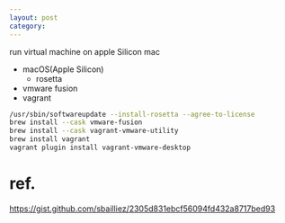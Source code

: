 ```yaml
---
layout: post
category: 
---
```


run virtual machine on apple Silicon mac

- macOS(Apple Silicon)
  - rosetta
- vmware fusion
- vagrant

```sh
/usr/sbin/softwareupdate --install-rosetta --agree-to-license
brew install --cask vmware-fusion
brew install --cask vagrant-vmware-utility
brew install vagrant
vagrant plugin install vagrant-vmware-desktop
```

# ref.

<https://gist.github.com/sbailliez/2305d831ebcf56094fd432a8717bed93>
